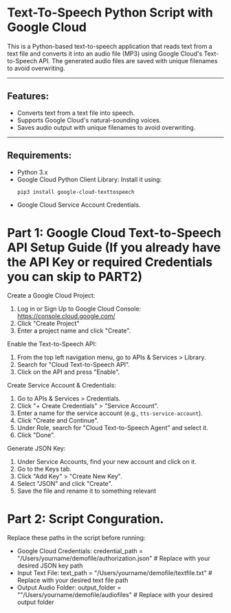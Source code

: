 # Text-To-Speech Python Script with Google Cloud

This is a Python-based text-to-speech application that reads text from a text file and converts it into an audio file (MP3) using Google Cloud's Text-to-Speech API. The generated audio files are saved with unique filenames to avoid overwriting.

---

## Features:
- Converts text from a text file into speech.
- Supports Google Cloud's natural-sounding voices.
- Saves audio output with unique filenames to avoid overwriting.

---

## Requirements:
- Python 3.x
- Google Cloud Python Client Library: Install it using:
  ```bash
  pip3 install google-cloud-texttospeech
- Google Cloud Service Account Credentials.

# Part 1: Google Cloud Text-to-Speech API Setup Guide (If you already have the API Key or required Credentials you can skip to PART2)

Create a Google Cloud Project:
1. Log in or Sign Up to Google Cloud Console: https://console.cloud.google.com/
2. Click "Create Project"
3. Enter a project name and click "Create".

Enable the Text-to-Speech API:
1. From the top left navigation menu, go to APIs & Services > Library.
2. Search for "Cloud Text-to-Speech API".
3. Click on the API and press "Enable".

Create Service Account & Credentials:
1. Go to APIs & Services > Credentials.
2. Click "+ Create Credentials" > "Service Account".
3. Enter a name for the service account (e.g., `tts-service-account`).
4. Click "Create and Continue".
5. Under Role, search for "Cloud Text-to-Speech Agent" and select it.
6. Click "Done".

Generate JSON Key:
1. Under Service Accounts, find your new account and click on it.
2. Go to the Keys tab.
3. Click "Add Key" > "Create New Key".
4. Select "JSON" and click "Create".
5. Save the file and rename it to something relevant

# Part 2: Script Conguration.

Replace these paths in the script before running:
- Google Cloud Credentials: credential_path = "/Users/yourname/demofile/authorization.json" # Replace with your desired JSON key path
- Input Text File: text_path = "/Users/yourname/demofile/textfile.txt"  # Replace with your desired text file path
- Output Audio Folder: output_folder = ""/Users/yourname/demofile/audiofiles" # Replace with your desired output folder


